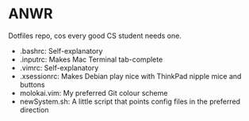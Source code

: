 ANWR
=====
Dotfiles repo, cos every good CS student needs one.

* .bashrc:        Self-explanatory  
* .inputrc:       Makes Mac Terminal tab-complete  
* .vimrc:         Self-explanatory  
* .xsessionrc:    Makes Debian play nice with ThinkPad nipple mice and buttons  
* molokai.vim:    My preferred Git colour scheme  
* newSystem.sh:   A little script that points config files in the preferred direction

